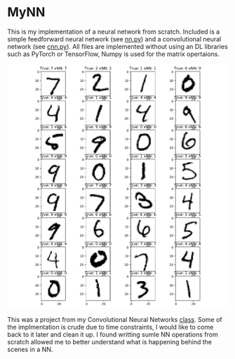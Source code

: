 # MyNN

This is my implementation of a neural network from scratch. Included is a simple feedforward neural network (see [nn.py](/src/nn.py)) and a convolutional neural network (see [cnn.py](/src/cnn.py)). All files are implemented without using an DL libraries such as PyTorch or TensorFlow, Numpy is used for the matrix opertaions.

<img src="/output/mnist_output.png" alt="MNIST Output" width="600"/>

This was a project from my Convolutional Neural Networks [class](https://github.com/arthurredfern/UT-Dallas-CS-6301-CNNs). Some of the implmentation is crude due to time constraints, I would like to come back to it later and clean it up. I found writting sumle NN operations from scratch allowed me to better understand what is happening behind the scenes in a NN.